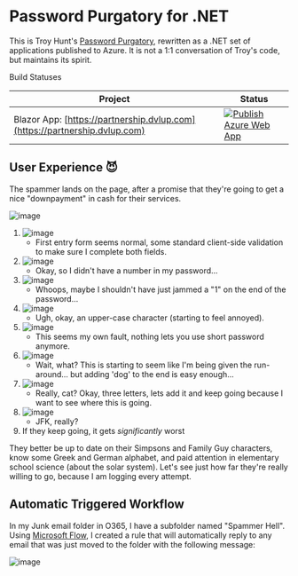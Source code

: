 # Password Purgatory for .NET

This is Troy Hunt's [Password Purgatory](https://www.troyhunt.com/building-password-purgatory-with-cloudflare-pages-and-workers/), rewritten as a .NET set of applications published to Azure. It is not a 1:1 conversation of Troy's code, but maintains its spirit.

Build Statuses

| Project           | Status     |
|-------------------|------------|
| Blazor App: [https://partnership.dvlup.com](https://partnership.dvlup.com) |  [![Publish Azure Web App](https://github.com/LanceMcCarthy/dotnet-password-purgatory/actions/workflows/publish-azure-webapp.yml/badge.svg)](https://github.com/LanceMcCarthy/dotnet-password-purgatory/actions/workflows/publish-azure-webapp.yml)   |

## User Experience 😈

The spammer lands on the page, after a promise that they're going to get a nice "downpayment" in cash for their services.

![image](https://user-images.githubusercontent.com/3520532/184453421-6170199c-6b07-4cf4-8893-949a8a4f7f26.png)

1. ![image](https://user-images.githubusercontent.com/3520532/184453467-4962c6c2-d955-4270-93d8-8ecb02c26fa8.png)
    * First entry form seems normal, some standard client-side validation to make sure I complete both fields.
2. ![image](https://user-images.githubusercontent.com/3520532/184453247-50578c2f-6fbb-4326-aff2-fb0bebbb2412.png)
    * Okay, so I didn't have a number in my password...
3. ![image](https://user-images.githubusercontent.com/3520532/184453267-eab6d8e0-945b-4cfb-b0b3-7c343711c0dc.png)
    * Whoops, maybe I shouldn't have just jammed a "1" on the end of the password...
5. ![image](https://user-images.githubusercontent.com/3520532/184453272-774a05a3-21ac-4aba-8754-6c4e8e66e3e3.png)
    * Ugh, okay, an upper-case character (starting to feel annoyed).
6. ![image](https://user-images.githubusercontent.com/3520532/184453276-464481ef-e3a7-4347-847f-8d45edfb1921.png)
    * This seems my own fault, nothing lets you use short password anymore.
7. ![image](https://user-images.githubusercontent.com/3520532/184453281-36502559-19f7-464d-8e8f-a4e57a87ed28.png)
    * Wait, what? This is starting to seem like I'm being given the run-around... but adding 'dog' to the end is easy enough...
8. ![image](https://user-images.githubusercontent.com/3520532/184453293-b1e46b2f-7f54-4868-b7c6-13ed8def1ac7.png)
    * Really, cat? Okay, three letters, lets add it and keep going because I want to see where this is going.
9. ![image](https://user-images.githubusercontent.com/3520532/184453301-b28f9136-a510-4c65-a186-7e4aac0f0ec4.png)
    * JFK, really? 
10. If they keep going, it gets _significantly_ worst

They better be up to date on their Simpsons and Family Guy characters, know some Greek and German alphabet, and paid attention in elementary school science (about the solar system). Let's see just how far they're really willing to go, because I am logging every attempt.


## Automatic Triggered Workflow

In my Junk email folder in O365, I have a subfolder named "Spammer Hell". Using [Microsoft Flow](https://flow.microsoft.com), I created a rule that will automatically reply to any email that was just moved to the folder with the following message:

![image](https://user-images.githubusercontent.com/3520532/184170349-108a3665-594b-4673-ba1e-dbc8c05c892b.png)
